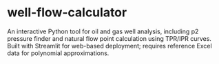 # well-flow-calculator
An interactive Python tool for oil and gas well analysis, including p2 pressure finder and natural flow point calculation using TPR/IPR curves. Built with Streamlit for web-based deployment; requires reference Excel data for polynomial approximations.
